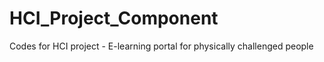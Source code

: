 # HCI_Project_Component
Codes for HCI project - E-learning portal for physically challenged people 
